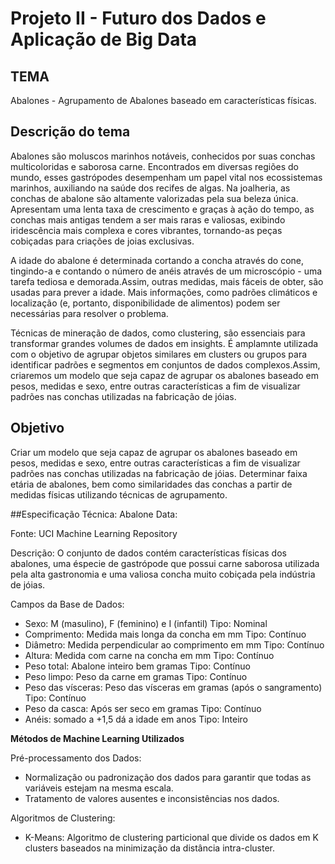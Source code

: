 # Projeto II - Futuro dos Dados e Aplicação de Big Data  

## TEMA
Abalones - Agrupamento de Abalones baseado em características físicas.

## Descrição do tema

Abalones são moluscos marinhos notáveis, conhecidos por suas conchas multicoloridas e saborosa carne. Encontrados em diversas regiões do mundo, esses gastrópodes desempenham um papel vital nos ecossistemas marinhos, auxiliando na saúde dos recifes de algas. Na joalheria, as conchas de abalone são altamente valorizadas pela sua beleza única. Apresentam uma lenta taxa de crescimento e graças à ação do tempo, as conchas mais antigas tendem a ser mais raras e valiosas, exibindo iridescência mais complexa e cores vibrantes, tornando-as peças cobiçadas para criações de joias exclusivas.

A idade do abalone é determinada cortando a concha através do cone, tingindo-a e contando o número de anéis através de um microscópio - uma tarefa tediosa e demorada.Assim, outras medidas, mais fáceis de obter, são usadas para prever a idade. Mais informações, como padrões climáticos e localização (e, portanto, disponibilidade de alimentos) podem ser necessárias para resolver o problema.

Técnicas de mineração de dados, como clustering, são essenciais para transformar grandes volumes de dados em insights. É amplamnte utilizada com o objetivo de agrupar objetos similares em clusters ou grupos para identificar padrões e segmentos em conjuntos de dados complexos.Assim, criaremos um modelo que seja capaz de agrupar os abalones baseado em pesos, medidas e sexo, entre outras características a fim de visualizar padrões nas conchas utilizadas na fabricação de jóias.



## Objetivo

Criar um modelo que seja capaz de agrupar os abalones baseado em pesos, medidas e sexo, entre outras características a fim de visualizar padrões nas conchas utilizadas na fabricação de jóias.
Determinar faixa etária de abalones, bem como similaridades das conchas a partir de medidas físicas utilizando técnicas de agrupamento.

##Especificação Técnica:
Abalone Data:

Fonte: UCI Machine Learning Repository

Descrição: O conjunto de dados contém características físicas dos abalones, uma éspecie de gastrópode que possui carne saborosa utilizada pela alta gastronomia e uma valiosa concha muito cobiçada pela indústria de jóias.

Campos da Base de Dados:

* Sexo: M (masulino), F (feminino) e I (infantil)
        Tipo: Nominal
* Comprimento: Medida mais longa da concha em mm
        Tipo: Contínuo
* Diâmetro: Medida perpendicular ao comprimento em mm
        Tipo: Contínuo
* Altura: Medida com carne na concha em mm
        Tipo: Contínuo
* Peso total: Abalone inteiro bem gramas
        Tipo: Contínuo
* Peso limpo: Peso da carne em gramas
        Tipo: Contínuo
* Peso das vísceras: Peso das vísceras em gramas (após o sangramento)
        Tipo: Contínuo
* Peso da casca: Após ser seco em gramas
        Tipo: Contínuo
* Anéis: somado a  +1,5 dá a idade em anos
        Tipo: Inteiro

**Métodos de Machine Learning Utilizados**

Pré-processamento dos Dados:

*  Normalização ou padronização dos dados para garantir que todas as variáveis estejam na mesma escala.
*  Tratamento de valores ausentes e inconsistências nos dados.

Algoritmos de Clustering:
*  K-Means: Algoritmo de clustering particional que divide os dados em K clusters baseados na minimização da distância intra-cluster.
